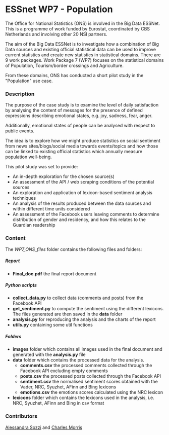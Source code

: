 # ESSnet WP7 - Population #


The Office for National Statistics (ONS) is involved in the Big Data ESSNet. This is a programme of work funded by Eurostat, coordinated by CBS Netherlands and involving other 20 NSI partners.

The aim of the Big Data ESSNet is to investigate how a combination of Big Data sources and existing official statistical data can be used to improve current statistics and create new statistics in statistical domains.
There are 9 work packages. Work Package 7 (WP7) focuses on the statistical domains of Population, Tourism/border crossings and Agriculture.

From these domains, ONS has conducted a short pilot study in the "Population" use case.

### Description ###

The purpose of the case study is to examine the level of daily satisfaction by analysing the content of messages for the presence of defined expressions describing emotional states, e.g. joy, sadness, fear, anger.

Additionally, emotional states of people can be analysed with respect to public events.

The idea is to explore how we might produce statistics on social sentiment from news sites/blogs/social media towards events/topics and how those can be linked to existing official statistics which annually measure population well-being.

This pilot study was set to provide:

* An in-depth exploration for the chosen source(s)
* An assessment of the API / web scraping conditions of the potential sources
* An exploration and application of lexicon-based sentiment analysis techniques
* An analysis of the results produced between the data sources and within different time units considered
* An assessment of the Facebook users leaving comments to determine distribution of gender and residency, and how this relates to the Guardian readership

### Content ###

The *WP7_ONS_files* folder contains the following files and folders:

##### Report

* **Final_doc.pdf** the final report document

##### Python scripts

* **collect_data.py** to collect data (comments and posts) from the Facebook API
* **get_sentiment.py** to compute the sentiment using the different lexicons. The files generated are then saved in the **data** folder
* **analysis.py** for reproducing the analysis and the charts of the report
* **utils.py** containing some util functions

##### Folders

* **images** folder which contains all images used in the final document and generated with the **analysis.py** file
* **data** folder which contains the processed data for the analysis.
    - **comments.csv** the processed comments collected through the Facebook API excluding empty comments
    - **posts.csv** the processed posts collected through the Facebook API
    - **sentiment.csv** the normalised sentiment scores obtained with the Vader, NRC, Syuzhet, AFinn and Bing lexicons
    - **emotions.csv** the emotions scores calculated using the NRC lexicon
* **lexicons** folder which contains the lexicons used in the analysis, i.e. NRC, Syuzhet, AFinn and Bing in csv format

### Contributors ###

[Alessandra Sozzi](mailto:alessandra.sozzi@ons.gov.uk) and [Charles Morris](mailto:charles.morris@ons.gov.uk)
